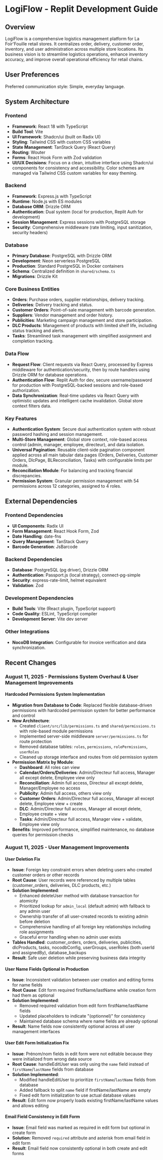 # LogiFlow - Replit Development Guide

## Overview
LogiFlow is a comprehensive logistics management platform for La Foir'Fouille retail stores. It centralizes order, delivery, customer order, inventory, and user administration across multiple store locations. Its business vision is to streamline logistics operations, enhance inventory accuracy, and improve overall operational efficiency for retail chains.

## User Preferences
Preferred communication style: Simple, everyday language.

## System Architecture

### Frontend
- **Framework**: React 18 with TypeScript
- **Build Tool**: Vite
- **UI Framework**: Shadcn/ui (built on Radix UI)
- **Styling**: Tailwind CSS with custom CSS variables
- **State Management**: TanStack Query (React Query)
- **Routing**: Wouter
- **Forms**: React Hook Form with Zod validation
- **UI/UX Decisions**: Focus on a clean, intuitive interface using Shadcn/ui components for consistency and accessibility. Color schemes are managed via Tailwind CSS custom variables for easy theming.

### Backend
- **Framework**: Express.js with TypeScript
- **Runtime**: Node.js with ES modules
- **Database ORM**: Drizzle ORM
- **Authentication**: Dual system (local for production, Replit Auth for development)
- **Session Management**: Express sessions with PostgreSQL storage
- **Security**: Comprehensive middleware (rate limiting, input sanitization, security headers)

### Database
- **Primary Database**: PostgreSQL with Drizzle ORM
- **Development**: Neon serverless PostgreSQL
- **Production**: Standard PostgreSQL in Docker containers
- **Schema**: Centralized definition in `shared/schema.ts`
- **Migrations**: Drizzle Kit

### Core Business Entities
- **Orders**: Purchase orders, supplier relationships, delivery tracking.
- **Deliveries**: Delivery tracking and status.
- **Customer Orders**: Point-of-sale management with barcode generation.
- **Suppliers**: Vendor management and order history.
- **Publicities**: Marketing campaign management and store participation.
- **DLC Products**: Management of products with limited shelf life, including status tracking and alerts.
- **Tasks**: Streamlined task management with simplified assignment and completion tracking.

### Data Flow
- **Request Flow**: Client requests via React Query, processed by Express middleware for authentication/security, then by route handlers using Drizzle ORM for database operations.
- **Authentication Flow**: Replit Auth for dev, secure username/password for production with PostgreSQL-backed sessions and role-based authorization.
- **Data Synchronization**: Real-time updates via React Query with optimistic updates and intelligent cache invalidation. Global store context filters data.

### Key Features
- **Authentication System**: Secure dual authentication system with robust password hashing and session management.
- **Multi-Store Management**: Global store context, role-based access control (admin, manager, employee, directeur), and data isolation.
- **Universal Pagination**: Reusable client-side pagination component applied across all main tabular data pages (Orders, Deliveries, Customer Orders, DlcPage, BLReconciliation, Tasks) with configurable limits per module.
- **Reconciliation Module**: For balancing and tracking financial discrepancies.
- **Permission System**: Granular permission management with 54 permissions across 12 categories, assigned to 4 roles.

## External Dependencies

### Frontend Dependencies
- **UI Components**: Radix UI
- **Form Management**: React Hook Form, Zod
- **Date Handling**: date-fns
- **Query Management**: TanStack Query
- **Barcode Generation**: JsBarcode

### Backend Dependencies
- **Database**: PostgreSQL (pg driver), Drizzle ORM
- **Authentication**: Passport.js (local strategy), connect-pg-simple
- **Security**: express-rate-limit, helmet equivalent
- **Validation**: Zod

### Development Dependencies
- **Build Tools**: Vite (React plugin, TypeScript support)
- **Code Quality**: ESLint, TypeScript compiler
- **Development Server**: Vite dev server

### Other Integrations
- **NocoDB Integration**: Configurable for invoice verification and data synchronization.

## Recent Changes

### August 11, 2025 - Permissions System Overhaul & User Management Improvements

#### Hardcoded Permissions System Implementation
- **Migration from Database to Code**: Replaced flexible database-driven permissions with hardcoded permission system for better performance and control
- **New Architecture**: 
  - Created `client/src/lib/permissions.ts` and `shared/permissions.ts` with role-based module permissions
  - Implemented server-side middleware `server/permissions.ts` for route protection
  - Removed database tables: `roles`, `permissions`, `rolePermissions`, `userRoles`
  - Cleaned up storage interface and routes from old permission system
- **Permission Matrix by Module**:
  - **Dashboard**: All roles can view
  - **Calendar/Orders/Deliveries**: Admin/Directeur full access, Manager all except delete, Employee view only
  - **Reconciliation**: Admin full access, Directeur all except delete, Manager/Employee no access
  - **Publicity**: Admin full access, others view only
  - **Customer Orders**: Admin/Directeur full access, Manager all except delete, Employee view + create
  - **DLC**: Admin/Directeur full access, Manager all except delete, Employee create + view
  - **Tasks**: Admin/Directeur full access, Manager view + validate, Employee view only
- **Benefits**: Improved performance, simplified maintenance, no database queries for permission checks

### August 11, 2025 - User Management Improvements

#### User Deletion Fix
- **Issue**: Foreign key constraint errors when deleting users who created customer orders or other records
- **Root Cause**: User records were referenced by multiple tables (customer_orders, deliveries, DLC products, etc.)
- **Solution Implemented**:
  - Enhanced deleteUser method with database transaction for atomicity
  - Prioritized lookup for `admin_local` (default admin) with fallback to any admin user
  - Ownership transfer of all user-created records to existing admin before deletion
  - Comprehensive handling of all foreign key relationships including role assignments
  - Graceful error handling when no admin user exists
- **Tables Handled**: customer_orders, orders, deliveries, publicities, dlcProducts, tasks, nocodbConfig, userGroups, userRoles (both userId and assignedBy), database_backups
- **Result**: Safe user deletion while preserving business data integrity

#### User Name Fields Optional in Production
- **Issue**: Inconsistent validation between user creation and editing forms for name fields
- **Root Cause**: Edit form required firstName/lastName while creation form had them as optional
- **Solution Implemented**:
  - Removed required validation from edit form firstName/lastName fields
  - Updated placeholders to indicate "(optionnel)" for consistency
  - Maintained database schema where name fields are already optional
- **Result**: Name fields now consistently optional across all user management interfaces

#### User Edit Form Initialization Fix
- **Issue**: Prénom/nom fields in edit form were not editable because they were initialized from wrong data source
- **Root Cause**: handleEditUser was only using the `name` field instead of `firstName`/`lastName` fields from database
- **Solution Implemented**:
  - Modified handleEditUser to prioritize `firstName`/`lastName` fields from database
  - Added fallback to split `name` field if firstName/lastName are empty  
  - Fixed edit form initialization to use actual database values
- **Result**: Edit form now properly loads existing firstName/lastName values and allows editing

#### Email Field Consistency in Edit Form
- **Issue**: Email field was marked as required in edit form but optional in create form
- **Solution**: Removed `required` attribute and asterisk from email field in edit form
- **Result**: Email field now consistently optional in both create and edit forms